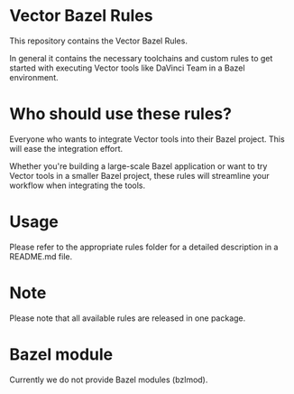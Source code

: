 # Vector Bazel Rules

This repository contains the Vector Bazel Rules.

In general it contains the necessary toolchains and custom rules to get started with executing Vector tools like DaVinci Team in a Bazel environment.

# Who should use these rules?

Everyone who wants to integrate Vector tools into their Bazel project. This will ease the integration effort.

Whether you're building a large-scale Bazel application or want to try Vector tools in a smaller Bazel project, these rules will streamline your workflow when integrating the tools.

# Usage

Please refer to the appropriate rules folder for a detailed description in a README.md file.

# Note
Please note that all available rules are released in one package.


# Bazel module

Currently we do not provide Bazel modules (bzlmod).